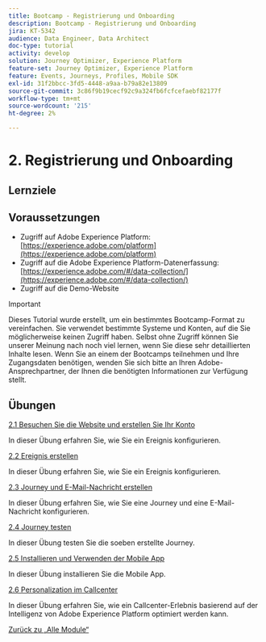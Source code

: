 ```yaml
---
title: Bootcamp - Registrierung und Onboarding
description: Bootcamp - Registrierung und Onboarding
jira: KT-5342
audience: Data Engineer, Data Architect
doc-type: tutorial
activity: develop
solution: Journey Optimizer, Experience Platform
feature-set: Journey Optimizer, Experience Platform
feature: Events, Journeys, Profiles, Mobile SDK
exl-id: 31f2bbcc-3fd5-4448-a9aa-b79a82e13809
source-git-commit: 3c86f9b19cecf92c9a324fb6fcfcefaebf82177f
workflow-type: tm+mt
source-wordcount: '215'
ht-degree: 2%

---
```


# 2. Registrierung und Onboarding

## Lernziele

## Voraussetzungen

- Zugriff auf Adobe Experience Platform: [https://experience.adobe.com/platform](https://experience.adobe.com/platform)
- Zugriff auf die Adobe Experience Platform-Datenerfassung: [https://experience.adobe.com/#/data-collection/](https://experience.adobe.com/#/data-collection/)
- Zugriff auf die Demo-Website

>[!IMPORTANT]
>
>Dieses Tutorial wurde erstellt, um ein bestimmtes Bootcamp-Format zu vereinfachen. Sie verwendet bestimmte Systeme und Konten, auf die Sie möglicherweise keinen Zugriff haben. Selbst ohne Zugriff können Sie unserer Meinung nach noch viel lernen, wenn Sie diese sehr detaillierten Inhalte lesen. Wenn Sie an einem der Bootcamps teilnehmen und Ihre Zugangsdaten benötigen, wenden Sie sich bitte an Ihren Adobe-Ansprechpartner, der Ihnen die benötigten Informationen zur Verfügung stellt.

## Übungen

[2.1 Besuchen Sie die Website und erstellen Sie Ihr Konto](./ex1.md)

In dieser Übung erfahren Sie, wie Sie ein Ereignis konfigurieren.

[2.2 Ereignis erstellen](./ex2.md)

In dieser Übung erfahren Sie, wie Sie ein Ereignis konfigurieren.

[2.3 Journey und E-Mail-Nachricht erstellen](./ex3.md)

In dieser Übung erfahren Sie, wie Sie eine Journey und eine E-Mail-Nachricht konfigurieren.

[2.4 Journey testen](./ex4.md)

In dieser Übung testen Sie die soeben erstellte Journey.

[2.5 Installieren und Verwenden der Mobile App](./ex5.md)

In dieser Übung installieren Sie die Mobile App.

[2.6 Personalization im Callcenter](./ex6.md)

In dieser Übung erfahren Sie, wie ein Callcenter-Erlebnis basierend auf der Intelligenz von Adobe Experience Platform optimiert werden kann.

[Zurück zu „Alle Module“](../../overview.md)
